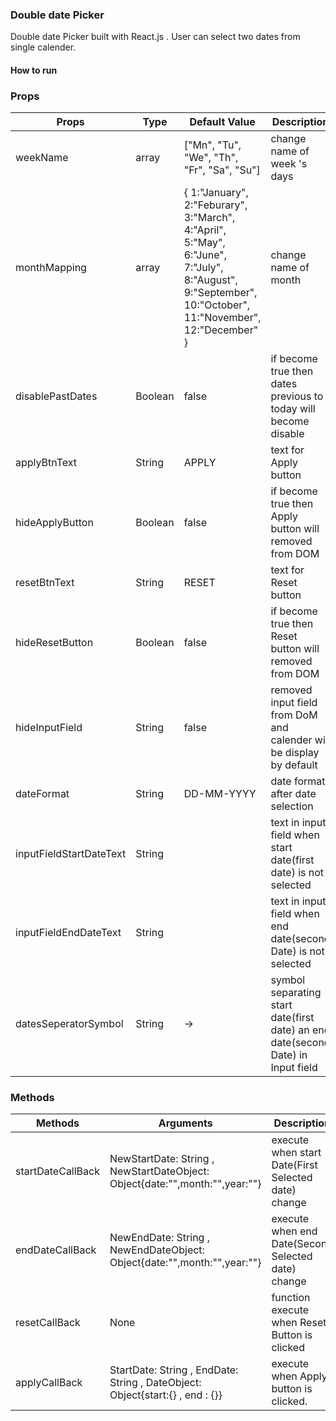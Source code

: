 ### Double date Picker

Double date Picker built with React.js . User can select two dates from single calender.

#### How to run


### Props

|Props| Type | Default Value| Description|
|---------|------|--------|--------|
|weekName|array| ["Mn", "Tu", "We", "Th", "Fr", "Sa", "Su"] |change name of week 's days |
| monthMapping | array |{  1:"January",   2:"Feburary",  3:"March",  4:"April",  5:"May",  6:"June",   7:"July",  8:"August",  9:"September",  10:"October",  11:"November",  12:"December"  }|change name of month|
|disablePastDates| Boolean | false | if become true then dates previous to today will become disable|
|applyBtnText|  String | APPLY | text for Apply button|
|hideApplyButton|  Boolean | false |if become true then Apply button will removed from DOM|
|resetBtnText|  String | RESET |text for Reset button|
|hideResetButton|  Boolean | false |if become true then Reset button will removed from DOM|
|hideInputField|  String | false |removed input field from DoM and calender will be display by default|
|dateFormat| String | DD-MM-YYYY|date format after date selection|
|inputFieldStartDateText| String | |text in input field when start date(first date) is not selected|
|inputFieldEndDateText|  String |  |text in input field when end date(second Date) is not selected|
|datesSeperatorSymbol|  String |-> |symbol separating start date(first date) an end date(second Date) in Input field |


### Methods
|Methods| Arguments | Description|
|---------|------|--------|
|startDateCallBack| NewStartDate: String , NewStartDateObject: Object{date:"",month:"",year:""} |execute when start Date(First Selected date) change|
|endDateCallBack| NewEndDate: String , NewEndDateObject: Object{date:"",month:"",year:""} |execute when end Date(Second Selected date) change|
|resetCallBack|None|function execute when Reset Button is clicked|
|applyCallBack| StartDate: String ,  EndDate: String ,     DateObject: Object{start:{} , end : {}} | execute when Apply button is clicked.|
